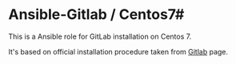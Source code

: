 # Ansible-Gitlab / Centos7#

This is a Ansible role for GitLab installation on Centos 7.

It's based on official installation procedure taken from
[Gitlab](https://about.gitlab.com/downloads) page.
